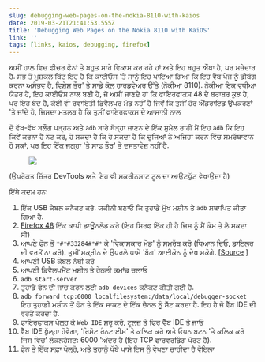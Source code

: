 ```yaml
---
slug: debugging-web-pages-on-the-nokia-8110-with-kaios
date: 2019-03-21T21:41:53.555Z
title: 'Debugging Web Pages on the Nokia 8110 with KaiOS'
link: ''
tags: [links, kaios, debugging, firefox]
---
```

ਅਸੀਂ ਹਾਲ ਵਿਚ ਫੀਚਰ ਫੋਨਾਂ ਤੇ ਬਹੁਤ ਸਾਰੇ ਵਿਕਾਸ ਕਰ ਰਹੇ ਹਾਂ ਅਤੇ ਇਹ ਬਹੁਤ ਔਖਾ ਹੈ, ਪਰ ਮਜ਼ੇਦਾਰ ਹੈ. ਸਭ ਤੋਂ ਮੁਸ਼ਕਲ ਬਿੱਟ ਇਹ ਹੈ ਕਿ ਕਾਈਓਸ &#39;ਤੇ ਸਾਨੂੰ ਇਹ ਪਾਇਆ ਗਿਆ ਕਿ ਇਹ ਵੈੱਬ ਪੇਜ ਨੂੰ ਡੀਬੱਗ ਕਰਨਾ ਅਸੰਭਵ ਹੈ, ਵਿਸ਼ੇਸ਼ ਤੌਰ&#39; ਤੇ ਸਾਡੇ ਕੋਲ ਹਾਰਡਵੇਅਰ ਉੱਤੇ (ਨੋਕੀਆ 8110). ਨੋਕੀਆ ਇਕ ਵਧੀਆ ਯੰਤਰ ਹੈ, ਇਹ ਕਾਈਓਸ ਨਾਲ ਬਣੀ ਹੈ, ਜੋ ਅਸੀਂ ਜਾਣਦੇ ਹਾਂ ਕਿ ਫਾਇਰਫਾਕਸ 48 ਦੇ ਬਰਾਬਰ ਕੁਝ ਹੈ, ਪਰ ਇਹ ਬੰਦ ਹੈ, ਕੋਈ ਵੀ ਰਵਾਇਤੀ ਡਿਵੈਲਪਰ ਮੋਡ ਨਹੀਂ ਹੈ ਜਿਵੇਂ ਕਿ ਤੁਸੀਂ ਹੋਰ ਐਂਡਰਾਇਡ ਉਪਕਰਣਾਂ &#39;ਤੇ ਜਾਂਦੇ ਹੋ, ਜਿਸਦਾ ਮਤਲਬ ਹੈ ਕਿ ਤੁਸੀਂ ਫਾਇਰਫਾਕਸ ਦੇ ਆਸਾਨੀ ਨਾਲ

ਦੋ ਵੱਖ-ਵੱਖ ਬਲੌਗ ਪੜ੍ਹਨ ਅਤੇ `adb` ਬਾਰੇ ਥੋੜ੍ਹਾ ਜਾਣਨ ਦੇ ਇੱਕ ਸੁਮੇਲ ਰਾਹੀਂ ਮੈਂ ਇਹ `adb` ਕਿ ਇਹ ਕਿਵੇਂ ਕਰਨਾ ਹੈ ਨੋਟ ਕਰੋ, ਹੋ ਸਕਦਾ ਹੈ ਕਿ ਹੋ ਸਕਦਾ ਹੈ ਕਿ ਦੂਜਿਆਂ ਨੇ ਅਜਿਹਾ ਕਰਨ ਵਿੱਚ ਸਮਰੱਥਾਵਾਨ ਹੋ ਸਕਾਂ, ਪਰ ਇਹ ਇੱਕ ਜਗ੍ਹਾ &#39;ਤੇ ਸਾਫ ਤੌਰ&#39; ਤੇ ਦਸਤਾਵੇਜ਼ ਨਹੀਂ ਹੈ.

<figure>
  <img src="/images/2019-03-21-debugging-web-pages-on-the-nokia-8110-with-kaios.jpeg">
</figure>

(ਉਪਰੋਕਤ ਚਿੱਤਰ DevTools ਅਤੇ ਇਹ ਵੀ ਸਕਰੀਨਸ਼ਾਟ ਟੂਲ ਦਾ ਆਉਟਪੁੱਟ ਵੇਖਾਉਦਾ ਹੈ)

ਇੱਥੇ ਕਦਮ ਹਨ:

1. ਇੱਕ USB ਕੇਬਲ ਕਨੈਕਟ ਕਰੋ. ਯਕੀਨੀ ਬਣਾਓ ਕਿ ਤੁਹਾਡੇ ਮੁੱਖ ਮਸ਼ੀਨ ਤੇ `adb` ਸਥਾਪਿਤ ਕੀਤਾ ਗਿਆ ਹੈ.
2. [Firefox 48](https://archive.mozilla.org/pub/firefox/releases/48.0.2/) ਇੱਕ ਕਾਪੀ ਡਾਊਨਲੋਡ ਕਰੋ (ਇਹ ਸਿਰਫ ਇੱਕ ਹੀ ਹੈ ਜਿਸ ਨੂੰ ਮੈਂ ਕੰਮ ਤੇ ਲੈ ਸਕਦਾ ਸੀ)
3. ਆਪਣੇ ਫੋਨ ਤੋਂ `*#*#33284#*#*` ਕੇ &#39;ਵਿਕਾਸਕਾਰ ਮੋਡ&#39; ਨੂੰ ਸਮਰੱਥ ਕਰੋ (ਧਿਆਨ ਦਿਓ, ਡਾਇਲਰ ਦੀ ਵਰਤੋਂ ਨਾ ਕਰੋ). ਤੁਸੀਂ ਸਕ੍ਰੀਨ ਦੇ ਉਪਰਲੇ ਪਾਸੇ &#39;ਬੱਗ&#39; ਆਈਕੋਨ ਨੂੰ ਦੇਖ ਸਕੋਗੇ. [[Source](https://groups.google.com/forum/#!topic/bananahackers/MIpcrSXTRBk) ]
4. ਆਪਣੀ USB ਕੇਬਲ ਨੱਥੀ ਕਰੋ
5. ਆਪਣੀ ਡਿਵੈਲਪਮੈਂਟ ਮਸ਼ੀਨ ਤੇ ਹੇਠਲੀ ਕਮਾਂਡ ਚਲਾਓ
1. `adb start-server`
2. ਤੁਹਾਡੇ ਫੋਨ ਦੀ ਜਾਂਚ ਕਰਨ ਲਈ `adb devices` ਕਨੈਕਟ ਕੀਤੀ ਗਈ ਹੈ.
3. `adb forward tcp:6000 localfilesystem:/data/local/debugger-socket` ਇਹ ਤੁਹਾਡੀ ਮਸ਼ੀਨ ਤੋਂ ਫੋਨ ਤੇ ਇੱਕ ਸਾਕਟ ਦੇ ਇੱਕ ਚੈਨਲ ਨੂੰ ਸੈੱਟ ਕਰਦਾ ਹੈ. ਇਹ ਹੈ ਜੋ ਵੈੱਬ IDE ਦੀ ਵਰਤੋਂ ਕਰਦਾ ਹੈ.
6. ਫਾਇਰਫਾਕਸ ਖੋਲ੍ਹ ਕੇ `Web IDE` ਸ਼ੁਰੂ ਕਰੋ, ਟੂਲਜ਼ ਤੇ ਫਿਰ ਵੈੱਬ IDE ਤੇ ਜਾਓ
7. ਵੈੱਬ IDE ਖੁੱਲ੍ਹਾ ਹੋਵੇਗਾ, &#39;ਰਿਮੋਟ ਰੰਨਟਾਈਮ&#39; ਤੇ ਕਲਿਕ ਕਰੋ ਅਤੇ ਓਪਨ ਬਟਨ &#39;ਤੇ ਕਲਿਕ ਕਰੋ ਜਿਸ ਵਿਚ&#39; ਲੋਕਲਹੋਸਟ: 6000 &#39;ਅੰਦਰ ਹੈ (ਇਹ TCP ਫਾਰਵਰਡਿੰਗ ਪੋਰਟ ਹੈ).
8. ਫ਼ੋਨ ਤੇ ਇੱਕ ਸਫ਼ਾ ਖੋਲ੍ਹੋ, ਅਤੇ ਤੁਹਾਨੂੰ ਖੱਬੇ ਪਾਸੇ ਇਸ ਨੂੰ ਵੇਖਣਾ ਚਾਹੀਦਾ ਹੈ ਵੋਇਲਾ
